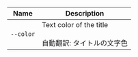 
| Name | Description |
| --- | --- |
| `--color` | Text color of the title<br /><br />自動翻訳: タイトルの文字色 |


